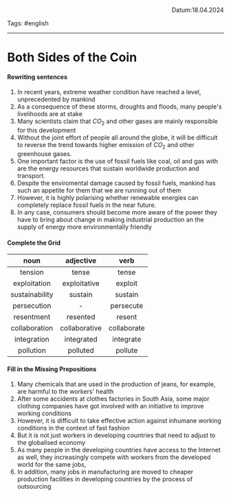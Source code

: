 <p align="right">Datum:18.04.2024</p>

Tags: #english 

---

# Both Sides of the Coin
#### Rewriting sentences
1. In recent years, extreme weather condition have reached a level, unprecedented by mankind
2. As a consequence of these storms, droughts and floods, many people's livelihoods are at stake
3. Many scientists claim that $CO_2$ and other gases are mainly responsible for this development
4. Without the joint effort of people all around the globe, it will be difficult to reverse the trend towards higher emission of $CO_2$ and other greenhouse gases.
5. One important factor is the use of fossil fuels like coal, oil and gas with are the energy resources that sustain worldwide production and transport.
6. Despite the enviromental damage caused by fossil fuels, mankind has such an appetite for them that we are running out of them
7. However, it is highly polarising whether renewable energies can completely replace fossil fuels in the near future.
8. In any case, consumers should become more aware of the power they have to bring about change in making industrial production an the supply of energy more environmentally friendly
#### Complete the Grid

noun|adjective|verb
:-:|:-:|:-:
tension|tense|tense
exploitation|exploitative|exploit
sustainability|sustain|sustain
persecution|-|persecute
resentment|resented|resent
collaboration|collaborative| collaborate
integration|integrated|integrate
pollution|polluted|pollute

#### Fill in the Missing Prepositions
1. Many chemicals that are used in the production of jeans, for example, are harmful to the workers' health
2. After some accidents at clothes factories in South Asia, some major clothing companies have got involved with an initiative to improve working conditions
3. However, it is difficult to take effective action against inhumane working conditions in the context of fast fashion
4. But it is not just workers in developing countries that need to adjust to the globalised economy
5. As many people in the developing countries have access to the Internet as well, they increasingly compete with workers from the developed world for the same jobs,
6. In addition, many jobs in manufacturing are moved to cheaper production facilities in developing countries by the process of outsourcing
